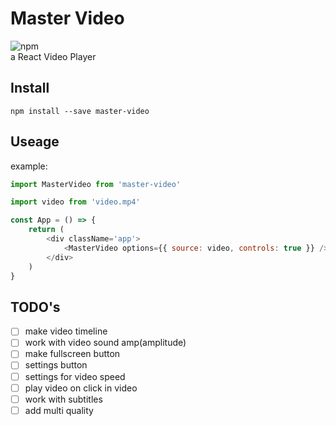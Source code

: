 # Master Video

![npm](https://img.shields.io/npm/v/master-video?color=222&label=npm&labelColor=E20338)\
a React Video Player

## Install

```fish
npm install --save master-video
```

## Useage

example:

```js
import MasterVideo from 'master-video'

import video from 'video.mp4'

const App = () => {
    return (
        <div className='app'>
            <MasterVideo options={{ source: video, controls: true }} />
        </div>
    )
}
```

## TODO's

- [ ] make video timeline
- [ ] work with video sound amp(amplitude)
- [ ] make fullscreen button
- [ ] settings button
- [ ] settings for video speed
- [ ] play video on click in video
- [ ] work with subtitles
- [ ] add multi quality
